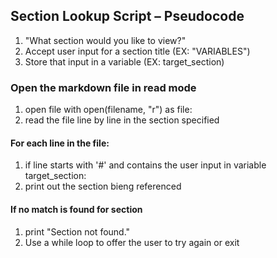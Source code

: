 ## Section Lookup Script – Pseudocode ##

1. "What section would you like to view?"
1. Accept user input for a section title (EX: "VARIABLES")
1. Store that input in a variable (EX: target_section)

### Open the markdown file in read mode ###

1. open file with open(filename, "r") as file:
2. read the file line by line in the section specified

#### For each line in the file: ####

1. if line starts with '#' and contains the user input in variable target_section:
1. print out the section bieng referenced

#### If no match is found for section ####

1. print "Section not found."
1. Use a while loop to offer the user to try again or exit